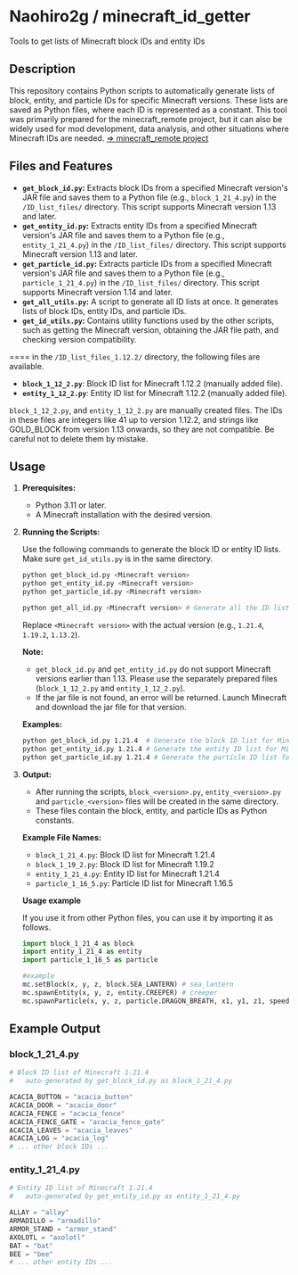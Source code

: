 # Naohiro2g / minecraft_id_getter

Tools to get lists of Minecraft block IDs and entity IDs

## Description

This repository contains Python scripts to automatically generate lists of block, entity, and particle IDs for specific Minecraft versions. These lists are saved as Python files, where each ID is represented as a constant. This tool was primarily prepared for the minecraft_remote project, but it can also be widely used for mod development, data analysis, and other situations where Minecraft IDs are needed. [=> minecraft_remote project](https://github.com/Naohiro2g/minecraft_remote)

## Files and Features

- **`get_block_id.py`:**
  Extracts block IDs from a specified Minecraft version's JAR file and saves them to a Python file (e.g., `block_1_21_4.py`) in the `/ID_list_files/` directory. This script supports Minecraft version 1.13 and later.
- **`get_entity_id.py`:**
  Extracts entity IDs from a specified Minecraft version's JAR file and saves them to a Python file (e.g., `entity_1_21_4.py`) in the `/ID_list_files/` directory. This script supports Minecraft version 1.13 and later.
- **`get_particle_id.py`:**
  Extracts particle IDs from a specified Minecraft version's JAR file and saves them to a Python file (e.g., `particle_1_21_4.py`) in the `/ID_list_files/` directory. This script supports Minecraft version 1.14 and later.
- **`get_all_utils.py`:**
  A script to generate all ID lists at once. It generates lists of block IDs, entity IDs, and particle IDs.
- **`get_id_utils.py`:**
  Contains utility functions used by the other scripts, such as getting the Minecraft version, obtaining the JAR file path, and checking version compatibility.

==== in the `/ID_list_files_1.12.2/` directory, the following files are available.

- **`block_1_12_2.py`**: Block ID list for Minecraft 1.12.2 (manually added file).
- **`entity_1_12_2.py`**: Entity ID list for Minecraft 1.12.2 (manually added file).

`block_1_12_2.py`, and `entity_1_12_2.py` are manually created files. The IDs in these files are integers like 41 up to version 1.12.2, and strings like GOLD_BLOCK from version 1.13 onwards, so they are not compatible. Be careful not to delete them by mistake.

## Usage

1. **Prerequisites:**
    - Python 3.11 or later.
    - A Minecraft installation with the desired version.

2. **Running the Scripts:**

    Use the following commands to generate the block ID or entity ID lists. Make sure `get_id_utils.py` is in the same directory.

    ```bash
    python get_block_id.py <Minecraft version>
    python get_entity_id.py <Minecraft version>
    python get_particle_id.py <Minecraft version>

    python get_all_id.py <Minecraft version> # Generate all the ID list
    ```

    Replace `<Minecraft version>` with the actual version (e.g., `1.21.4`, `1.19.2`, `1.13.2`).

    **Note:**
    - `get_block_id.py` and `get_entity_id.py` do not support Minecraft versions earlier than 1.13. Please use the separately prepared files (`block_1_12_2.py` and `entity_1_12_2.py`).
    - If the jar file is not found, an error will be returned. Launch Minecraft and download the jar file for that version.

    **Examples:**

    ```bash
    python get_block_id.py 1.21.4  # Generate the block ID list for Minecraft 1.21.4
    python get_entity_id.py 1.21.4 # Generate the entity ID list for Minecraft 1.21.4
    python get_particle_id.py 1.21.4 # Generate the particle ID list for Minecraft 1.21.4
    ```

3. **Output:**

    - After running the scripts, `block_<version>.py`, `entity_<version>.py` and `particle_<version>` files will be created in the same directory.
    - These files contain the block, entity, and particle IDs as Python constants.

    **Example File Names:**

    - `block_1_21_4.py`: Block ID list for Minecraft 1.21.4
    - `block_1_19_2.py`: Block ID list for Minecraft 1.19.2
    - `entity_1_21_4.py`: Entity ID list for Minecraft 1.21.4
    - `particle_1_16_5.py`: Particle ID list for Minecraft 1.16.5

    **Usage example**

    If you use it from other Python files, you can use it by importing it as follows.

    ```python
    import block_1_21_4 as block
    import entity_1_21_4 as entity
    import particle_1_16_5 as particle

    #example
    mc.setBlock(x, y, z, block.SEA_LANTERN) # sea_lantern
    mc.spawnEntity(x, y, z, entity.CREEPER) # creeper
    mc.spawnParticle(x, y, z, particle.DRAGON_BREATH, x1, y1, z1, speed, count) # dragon_breath
    ```

## Example Output

### block_1_21_4.py

```python
# Block ID list of Minecraft 1.21.4
#   auto-generated by get_block_id.py as block_1_21_4.py

ACACIA_BUTTON = "acacia_button"
ACACIA_DOOR = "acacia_door"
ACACIA_FENCE = "acacia_fence"
ACACIA_FENCE_GATE = "acacia_fence_gate"
ACACIA_LEAVES = "acacia_leaves"
ACACIA_LOG = "acacia_log"
# ... other block IDs ...
```

### entity_1_21_4.py

```python
# Entity ID list of Minecraft 1.21.4
#   auto-generated by get_entity_id.py as entity_1_21_4.py

ALLAY = "allay"
ARMADILLO = "armadillo"
ARMOR_STAND = "armor_stand"
AXOLOTL = "axolotl"
BAT = "bat"
BEE = "bee"
# ... other entity IDs ...
```
